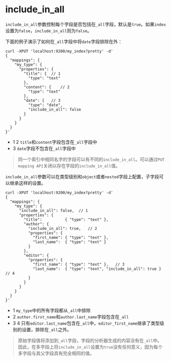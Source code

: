 # include_in_all

`include_in_all`参数控制每个字段是否包括在`_all`字段，默认是`true`。如果`index`设置为`false`，`include_in_all`则为`false`。

下面的例子演示了如何在`_all`字段中将`date`字段排除在外：

```
curl -XPUT 'localhost:9200/my_index?pretty' -d'
{
  "mappings": {
    "my_type": {
      "properties": {
        "title": { 	// 1
          "type": "text"
        },
        "content": { 	// 2
          "type": "text"
        },
        "date": { 	// 3
          "type": "date",
          "include_in_all": false
        }
      }
    }
  }
}'
```

- 1 2 `title`和`content`字段包含在`_all`字段中
- 3 `date`字段不包含在`_all`字段中

> 同一个索引中相同名字的字段可以有不同的`include_in_all`。可以通过`PUT mapping API`关闭以存在字段的`include_in_all`值。

`include_in_all`参数可以在类型级别和`object`或者`nested`字段上配置，子字段可以继承这样的设置。

```
curl -XPUT 'localhost:9200/my_index?pretty' -d'
{
  "mappings": {
    "my_type": {
      "include_in_all": false, 	// 1
      "properties": {
        "title":          { "type": "text" },
        "author": {
          "include_in_all": true, 	// 2
          "properties": {
            "first_name": { "type": "text" },
            "last_name":  { "type": "text" }
          }
        },
        "editor": {
          "properties": {
            "first_name": { "type": "text" }, 	// 3
            "last_name":  { "type": "text", "include_in_all": true } 	// 4
          }
        }
      }
    }
  }
}'
```

- 1 `my_type`中的所有字段都从`_all`中排除
- 2 `author.first_name`和`author.last_name`字段包含在`_all`
- 3 4 只有`editor.last_name`包含在`_all`中，`editor_first_name`继承了类型级别的设置，排除在`_all`之外。

> 原始字段值将添加到`_all`字段，字段的分析器生成的内容没有在`_all`中。 因此，在多字段上将`include_in_all`设置为`true`没有任何意义，因为每个多字段与其父字段具有完全相同的值。
